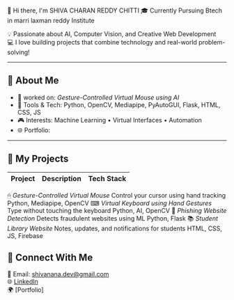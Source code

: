 

👋 Hi there, I'm SHIVA CHARAN REDDY CHITTI
🎓 Currently Pursuing Btech in marri laxman reddy Institute


💡 Passionate about AI, Computer Vision, and Creative Web Development  
💻 I love building projects that combine technology and real-world problem-solving!

---

## 🧠 About Me
- 🌟 worked on: *Gesture-Controlled Virtual Mouse using AI*
- 🧰 Tools & Tech: Python, OpenCV, Mediapipe, PyAutoGUI, Flask, HTML, CSS, JS  
- 🎮 Interests: Machine Learning • Virtual Interfaces • Automation
- 🌐 Portfolio: 

---

## 🚀 My Projects
| Project | Description | Tech Stack |
|----------|--------------|------------|
 🖱 *Gesture-Controlled Virtual Mouse* 
Control your cursor using hand tracking 
Python, Mediapipe, OpenCV 
 ⌨ *Virtual Keyboard using Hand Gestures* 
 Type without touching the keyboard 
 Python, AI, OpenCV 
🧭 *Phishing Website Detection* 
Detects fraudulent websites using ML 
Python, Flask
📚 *Student Library Website*
Notes, updates, and notifications for students HTML, CSS, JS, Firebase 
  

## 💬 Connect With Me
📧 Email: shivanana.dev@gmail.com  
🌐 [LinkedIn](https://www.linkedin.com/in/chittishivacharanreddy)  
🌍 [Portfolio]


